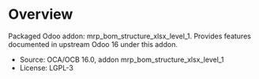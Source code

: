 # Overview

Packaged Odoo addon: mrp_bom_structure_xlsx_level_1. Provides features documented in upstream Odoo 16 under this addon.

- Source: OCA/OCB 16.0, addon mrp_bom_structure_xlsx_level_1
- License: LGPL-3
